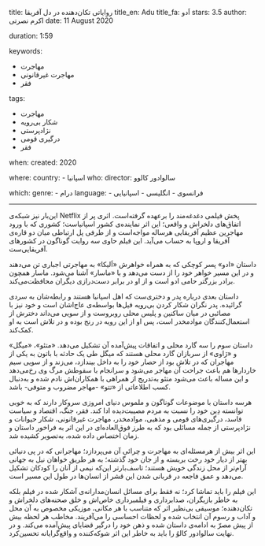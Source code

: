 
title: روایاتی تکان‌دهنده در دل آفریقا 
title_en: Adu 
title_fa: اَدو
stars: 3.5
author: اکرم نصرتی
date: 11 August 2020

duration: 1:59

keywords:
  - مهاجرت
  - مهاجرت غیرقانونی 
  - فقر 

tags:
  - مهاجرت
  - شکار بی‌رویه
  - نژادپرستی 
  - درگیری قومی
  - فقر

when:
  created: 2020

where:
  country:
    - اسپانیا
who:
  director: سالوادور کالوو

which:
  genre:
    - درام
  language: 
    - فرانسوی
    - انگلیسی
    - اسپانیایی

---

این‌بار نیز شبکه‌ی Netflix پخش فیلمی دغدغه‌مند را برعهده گرفته‌است. اثری پر از اتفاق‌های دلخراش و واقعی؛ این اثر نماینده‌ی کشور اسپانیاست؛ کشوری که با ورود مهاجرین عظیم آفریقایی هرساله مواجه‌است و از طرفی پل ارتباطی میان دو قاره‌ی آفریقا و اروپا به حساب می‌آید. این فیلم حاوی سه روایت گوناگون در کشورهای آفریقایی‌ست.

داستان «ادو» پسر کوچکی که به همراه خواهرش «اَلیکا» به مهاجرتی اجباری تن می‌دهند و در این مسیر خواهر خود را از دست می‌دهد و با «ماسار» آشنا می‌شود. ماسار همچون برادر بزرگتر حامی ادو است و از او در برابر دست‌درازی دیگران محافظت‌می‌کند.

داستان بعدی درباره پدر و دختری‌ست که اهل اسپانیا هستند و رابطه‌شان به سردی گرائیده. پدر نگران شکار کردن بی‌رویه فیل‌ها بواسطه‌ی عاج‌اشان است و خود نیز با مصائبی در میان ساکنین و پلیس محلی روبروست و از سویی می‌داند دخترش از استعمال‌کنندگان موادمخدر است، پس او از این رویه در رنج بوده و در تلاش است به او کمک‌کند.

داستان سوم را سه گارد محلی و اتفاقات پیش‌آمده آن تشکیل می‌دهد. «متئو»، «میگل» و «ژاوی» از سربازان گارد محلی هستند که میگل طی یک حادثه با باتون به یکی از مهاجران که در تلاش بود از حصار خود را به داخل بیندازد، می‌زند و از سویی سیم خاردارها هم باعث جراحت آن مهاجر می‌شود و سرانجام با سقوطش مرگ وی رخ‌می‌دهد و این مساله باعث می‌شود متئو به‌تدریج از همراهی با همکاران‌اش نادم شده و به‌دنبال کسب اطلاعاتی از «تتو» -مهاجر مضروب و متوفی-  باشد.

هرسه داستان با موضوعات گوناگون و ملموس دنیای امروزی سروکار دارند که به خوبی توانسته دِین خود را نسبت به مردم مصیبت‌دیده ادا کند. فقر، جنگ، اقتصاد و سیاست فاسد، درگیری‌های قومی و مذهبی، موادمخدر، مهاجرت غیرقانونی، شکار حیوانات و نژادپرستی از جمله مسائلی بود که به طرز فوق‌العاده‌ای در این اثر به فراخور داستان و زمان اختصاص داده شده، به‌تصویر کشیده شد.

این اثر بیش از هرمسئله‌ای به مهاجرت و چرائی آن می‌پردازد؛ مهاجرانی که در پی دنیائی بهتر از دیار خود رخت بربسته و از جان خود گذشته؛ به هر طریق خواهان نیل به جهانی آرام‌تر از محل زندگی خویش هستند؛ تاسف‌بارتر این‌که نیمی از آنان را کودکان تشکیل می‌دهد و عمق فاجعه در قربانی شدن این قشر از انسان‌ها در طول این مسیر است.

این فیلم را باید تماشا کرد؛ نه فقط برای مسائل انسان‌مدارانه‌ی آشکار شده در فیلم بلکه به خاطر بازیگران، صدابرداری و فیلمبرداری خاص‌اش و خلق صحنه‌های دلخراش و تکان‌دهنده؛ موسیقی بی‌نظیر اثر که متناسب با هر مکانی، موزیکی مخصوص به آن محل و آداب و رسوم آن انتخاب شده و لحظات احساسی را می‌آفریند. مخاطب هر لحظه بیش از پیش مصرّ به ادامه‌ی داستان شده و ذهن خود را درگیر قضایای پیش‌آمده می‌کند. و در نهایت سالوادور کالوُ را باید به خاطر این اثر شوکه‌کننده و واقع‌گرایانه تحسین‌کرد‌.